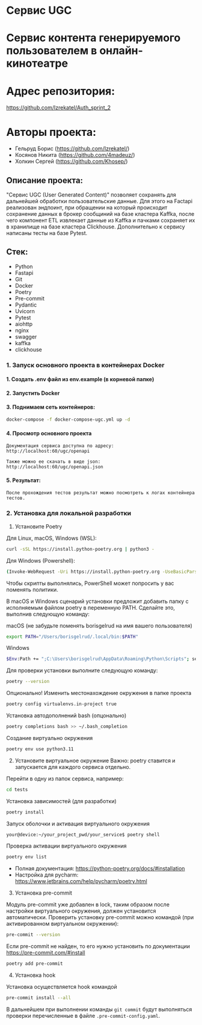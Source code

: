# Сервис UGC
# Сервис контента генерируемого пользователем в онлайн-кинотеатре

# Адрес репозитория:
https://github.com/Izrekatel/Auth_sprint_2

# Авторы проекта:
- Гельруд Борис (https://github.com/Izrekatel/)
- Косянов Никита (https://github.com/4madeuz/)
- Холкин Сергей (https://github.com/Khosep/)

## Описание проекта:
"Сервис UGC (User Generated Content)" позволяет сохранять для дальнейшей
 обработки пользовательские данные. Для этого на Factapi реализован эндпоинт,
 при обращении на который происходит сохранение данных в брокер сообщиний на
 базе кластера Kaffka, после чего компонент ETL извлекает данные из Kaffka и
 пачками сохраняет их в хранилище на базе кластера Clickhouse. Дополнительно к
 сервису написаны тесты на базе Pytest.

## Стек:
- Python
- Fastapi
- Git
- Docker
- Poetry
- Pre-commit
- Pydantic
- Uvicorn
- Pytest
- aiohttp
- nginx
- swagger
- kaffka
- clickhouse

### 1. Запуск основного проекта в контейнерах Docker

#### 1. Создать .env файл из env.example (в корневой папке)

#### 2. Запустить Docker

#### 3. Поднимаем сеть контейнеров:
```bash
docker-compose -f docker-compose-ugc.yml up -d
```
#### 4. Просмотр основного проекта

```
Документация сервиса доступна по адресу:
http://localhost:60/ugc/openapi

Также можно ее скачать в виде json:
http://localhost:60/ugc/openapi.json

```
#### 5. Результат:
```
После прохождения тестов результат можно посмотреть к логах контейнера тестов.
```

### 2. Установка для локальной разработки

1. Установите Poetry

Для Linux, macOS, Windows (WSL):
```bash
curl -sSL https://install.python-poetry.org | python3 -
```

Для Windows (Powershell):
```bash
(Invoke-WebRequest -Uri https://install.python-poetry.org -UseBasicParsing).Content | py -
```
Чтобы скрипты выполнялись, PowerShell может попросить у вас поменять политики.

В macOS и Windows сценарий установки предложит добавить папку с исполняемым файлом poetry в переменную PATH. Сделайте это, выполнив следующую команду:

macOS (не забудьте поменять borisgelrud на имя вашего пользователя)
```bash
export PATH="/Users/borisgelrud/.local/bin:$PATH"
```

Windows
```bash
$Env:Path += ";C:\Users\borisgelrud\AppData\Roaming\Python\Scripts"; setx PATH "$Env:Path"
```

Для проверки установки выполните следующую команду:
```bash
poetry --version
```
Опционально! Изменить местонахождение окружения в папке проекта
```bash
poetry config virtualenvs.in-project true
```

Установка автодополнений bash (опцонально)
```bash
poetry completions bash >> ~/.bash_completion
```

Создание виртуально окружения
```bash
poetry env use python3.11
```

2. Установите виртуальное окружение
Важно: poetry ставится и запускается для каждого сервиса отдельно.

Перейти в одну из папок сервиса, например:
```bash
cd tests
```

Установка зависимостей (для разработки)
```bash
poetry install
```

Запуск оболочки и активация виртуального окружения

```bash
your@device:~/your_project_pwd/your_service$ poetry shell
```

Проверка активации виртуального окружения
```bash
poetry env list
```


* Полная документация: https://python-poetry.org/docs/#installation
* Настройка для pycharm: https://www.jetbrains.com/help/pycharm/poetry.html


3. Установка pre-commit

Модуль pre-commit уже добавлен в lock, таким образом после настройки виртуального окружения, должен установится автоматически.
Проверить установку pre-commit можно командой (при активированном виртуальном окружении):
```bash
pre-commit --version
```

Если pre-commit не найден, то его нужно установить по документации https://pre-commit.com/#install

```bash
poetry add pre-commit
```

4. Установка hook

Установка осуществляется hook командой
```bash
pre-commit install --all
```

В дальнейшем при выполнении команды `git commit` будут выполняться проверки перечисленные в файле `.pre-commit-config.yaml`.
